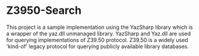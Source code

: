 # Z3950-Search
This project is a sample implementation using the YazSharp library which is a wrapper of the yaz.dll unmanaged library. YazSharp and Yaz.dll are used for querying implementations of Z39.50 protocol. Z39.50 is a widely used 'kind-of' legacy protocol for querying publicly available library databases.
